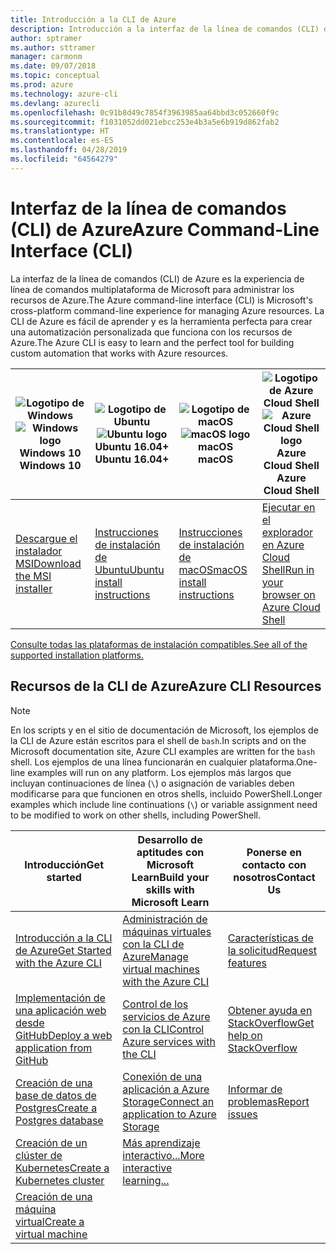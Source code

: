 ```yaml
---
title: Introducción a la CLI de Azure
description: Introducción a la interfaz de la línea de comandos (CLI) de Azure.
author: sptramer
ms.author: sttramer
manager: carmonm
ms.date: 09/07/2018
ms.topic: conceptual
ms.prod: azure
ms.technology: azure-cli
ms.devlang: azurecli
ms.openlocfilehash: 0c91b8d49c7854f3963985aa64bbd3c052660f9c
ms.sourcegitcommit: f1031052dd021ebcc253e4b3a5e6b919d862fab2
ms.translationtype: HT
ms.contentlocale: es-ES
ms.lasthandoff: 04/28/2019
ms.locfileid: "64564279"
---
```

# <a name="azure-command-line-interface-cli"></a><span data-ttu-id="cb1fd-103">Interfaz de la línea de comandos (CLI) de Azure</span><span class="sxs-lookup"><span data-stu-id="cb1fd-103">Azure Command-Line Interface (CLI)</span></span>

<span data-ttu-id="cb1fd-104">La interfaz de la línea de comandos (CLI) de Azure es la experiencia de línea de comandos multiplataforma de Microsoft para administrar los recursos de Azure.</span><span class="sxs-lookup"><span data-stu-id="cb1fd-104">The Azure command-line interface (CLI) is Microsoft's cross-platform command-line experience for managing Azure resources.</span></span> <span data-ttu-id="cb1fd-105">La CLI de Azure es fácil de aprender y es la herramienta perfecta para crear una automatización personalizada que funciona con los recursos de Azure.</span><span class="sxs-lookup"><span data-stu-id="cb1fd-105">The Azure CLI is easy to learn and the perfect tool for building custom automation that works with Azure resources.</span></span>

| <span data-ttu-id="cb1fd-106"><center>![Logotipo de Windows](./media/Windows_logo_-_2012.png)</span><span class="sxs-lookup"><span data-stu-id="cb1fd-106"><center>![Windows logo](./media/Windows_logo_-_2012.png)</span></span><br/><span data-ttu-id="cb1fd-107">Windows 10</center></span><span class="sxs-lookup"><span data-stu-id="cb1fd-107">Windows 10</center></span></span> | <span data-ttu-id="cb1fd-108"><center>![Logotipo de Ubuntu](./media/cof_orange_hex.png)</span><span class="sxs-lookup"><span data-stu-id="cb1fd-108"><center>![Ubuntu logo](./media/cof_orange_hex.png)</span></span><br/><span data-ttu-id="cb1fd-109">Ubuntu 16.04+</center></span><span class="sxs-lookup"><span data-stu-id="cb1fd-109">Ubuntu 16.04+</center></span></span> | <span data-ttu-id="cb1fd-110"><center>![Logotipo de macOS](./media/Apple_logo_black.png)</span><span class="sxs-lookup"><span data-stu-id="cb1fd-110"><center>![macOS logo](./media/Apple_logo_black.png)</span></span><br/><span data-ttu-id="cb1fd-111">macOS</center></span><span class="sxs-lookup"><span data-stu-id="cb1fd-111">macOS</center></span></span> | <span data-ttu-id="cb1fd-112"><center>![Logotipo de Azure Cloud Shell](./media/cloud-check.png)</span><span class="sxs-lookup"><span data-stu-id="cb1fd-112"><center>![Azure Cloud Shell logo](./media/cloud-check.png)</span></span><br/><span data-ttu-id="cb1fd-113">Azure Cloud Shell</center></span><span class="sxs-lookup"><span data-stu-id="cb1fd-113">Azure Cloud Shell</center></span></span> |
|---|---|---|---|
| [<span data-ttu-id="cb1fd-114">Descargue el instalador MSI</span><span class="sxs-lookup"><span data-stu-id="cb1fd-114">Download the MSI installer</span></span>](https://aka.ms/installazurecliwindows) | [<span data-ttu-id="cb1fd-115">Instrucciones de instalación de Ubuntu</span><span class="sxs-lookup"><span data-stu-id="cb1fd-115">Ubuntu install instructions</span></span>](./install-azure-cli-apt.md) | [<span data-ttu-id="cb1fd-116">Instrucciones de instalación de macOS</span><span class="sxs-lookup"><span data-stu-id="cb1fd-116">macOS install instructions</span></span>](./install-azure-cli-macos.md) | [<span data-ttu-id="cb1fd-117">Ejecutar en el explorador en Azure Cloud Shell</span><span class="sxs-lookup"><span data-stu-id="cb1fd-117">Run in your browser on Azure Cloud Shell</span></span>](https://shell.azure.com) |

[<span data-ttu-id="cb1fd-118">Consulte todas las plataformas de instalación compatibles.</span><span class="sxs-lookup"><span data-stu-id="cb1fd-118">See all of the supported installation platforms.</span></span>](./install-azure-cli.md)

## <a name="azure-cli-resources"></a><span data-ttu-id="cb1fd-119">Recursos de la CLI de Azure</span><span class="sxs-lookup"><span data-stu-id="cb1fd-119">Azure CLI Resources</span></span>

> [!NOTE]
>
> <span data-ttu-id="cb1fd-120">En los scripts y en el sitio de documentación de Microsoft, los ejemplos de la CLI de Azure están escritos para el shell de `bash`.</span><span class="sxs-lookup"><span data-stu-id="cb1fd-120">In scripts and on the Microsoft documentation site, Azure CLI examples are written for the `bash` shell.</span></span> <span data-ttu-id="cb1fd-121">Los ejemplos de una línea funcionarán en cualquier plataforma.</span><span class="sxs-lookup"><span data-stu-id="cb1fd-121">One-line examples will run on any platform.</span></span> <span data-ttu-id="cb1fd-122">Los ejemplos más largos que incluyan continuaciones de línea (`\`) o asignación de variables deben modificarse para que funcionen en otros shells, incluido PowerShell.</span><span class="sxs-lookup"><span data-stu-id="cb1fd-122">Longer examples which include line continuations (`\`) or variable assignment need to be modified to work on other shells, including PowerShell.</span></span>

| <span data-ttu-id="cb1fd-123">Introducción</span><span class="sxs-lookup"><span data-stu-id="cb1fd-123">Get started</span></span> | <span data-ttu-id="cb1fd-124">Desarrollo de aptitudes con Microsoft Learn</span><span class="sxs-lookup"><span data-stu-id="cb1fd-124">Build your skills with Microsoft Learn</span></span> | <span data-ttu-id="cb1fd-125">Ponerse en contacto con nosotros</span><span class="sxs-lookup"><span data-stu-id="cb1fd-125">Contact Us</span></span> |
|-------------|----------------------------------------|------------|
| [<span data-ttu-id="cb1fd-126">Introducción a la CLI de Azure</span><span class="sxs-lookup"><span data-stu-id="cb1fd-126">Get Started with the Azure CLI</span></span>](get-started-with-azure-cli.md) | [<span data-ttu-id="cb1fd-127">Administración de máquinas virtuales con la CLI de Azure</span><span class="sxs-lookup"><span data-stu-id="cb1fd-127">Manage virtual machines with the Azure CLI</span></span>](/learn/modules/manage-virtual-machines-with-azure-cli/) | [<span data-ttu-id="cb1fd-128">Características de la solicitud</span><span class="sxs-lookup"><span data-stu-id="cb1fd-128">Request features</span></span>](https://github.com/Azure/azure-cli/issues/new?template=Feature_request.md) |
| [<span data-ttu-id="cb1fd-129">Implementación de una aplicación web desde GitHub</span><span class="sxs-lookup"><span data-stu-id="cb1fd-129">Deploy a web application from GitHub</span></span>](/azure/app-service/scripts/cli-deploy-github?toc=%2fcli%2fazure%2ftoc.json) | [<span data-ttu-id="cb1fd-130">Control de los servicios de Azure con la CLI</span><span class="sxs-lookup"><span data-stu-id="cb1fd-130">Control Azure services with the CLI</span></span>](/learn/modules/control-azure-services-with-cli/) | [<span data-ttu-id="cb1fd-131">Obtener ayuda en StackOverflow</span><span class="sxs-lookup"><span data-stu-id="cb1fd-131">Get help on StackOverflow</span></span>](https://stackoverflow.com/questions/tagged/azure-cli) |
| [<span data-ttu-id="cb1fd-132">Creación de una base de datos de Postgres</span><span class="sxs-lookup"><span data-stu-id="cb1fd-132">Create a Postgres database</span></span>](/azure/postgresql/quickstart-create-server-up-azure-cli?toc=%2fcli%2fazure%2ftoc.json) |  [<span data-ttu-id="cb1fd-133">Conexión de una aplicación a Azure Storage</span><span class="sxs-lookup"><span data-stu-id="cb1fd-133">Connect an application to Azure Storage</span></span>](/learn/modules/connect-an-app-to-azure-storage/) | [<span data-ttu-id="cb1fd-134">Informar de problemas</span><span class="sxs-lookup"><span data-stu-id="cb1fd-134">Report issues</span></span>](https://github.com/Azure/azure-cli/issues/new?template=Bug_report.md) |
| [<span data-ttu-id="cb1fd-135">Creación de un clúster de Kubernetes</span><span class="sxs-lookup"><span data-stu-id="cb1fd-135">Create a Kubernetes cluster</span></span>](/azure/aks/kubernetes-walkthrough?toc=%2fcli%2fazure%2ftoc.json) | [<span data-ttu-id="cb1fd-136">Más aprendizaje interactivo...</span><span class="sxs-lookup"><span data-stu-id="cb1fd-136">More interactive learning...</span></span>](/learn/browse/?products=azure-clis) | |
| [<span data-ttu-id="cb1fd-137">Creación de una máquina virtual</span><span class="sxs-lookup"><span data-stu-id="cb1fd-137">Create a virtual machine</span></span>](/cli/azure/azure-cli-vm-tutorial) | | |
